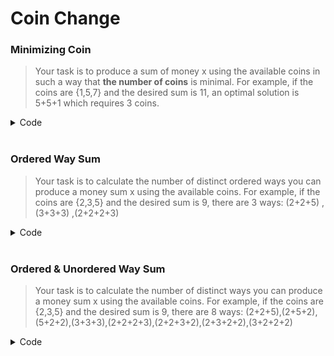 # Coin Change

### Minimizing Coin

>Your task is to produce a sum of money x using the available coins in such a way that **the number of coins** is minimal.
>For example, if the coins are {1,5,7} and the desired sum is 11, an optimal solution is 5+5+1 which requires 3 coins.

<details>
<summary>Code</summary>
<ul>
  
```c++
int n,sum;cin>>n>>sum;
vector<int> vec(n);
for(int &i:vec)cin>>i;
vector<int> dp(sum+1,1e9);
dp[0]=0;
for(int i=1;i<=sum;++i){
    for(int j:vec){
        if(i-j>=0){
            dp[i]=min(dp[i],1+dp[i-j]);
        }
    }
}
cout<<(dp[sum]==1e9?-1:dp[sum])<<'\n';
```
</ul>
</details>
<br/>
  
### Ordered Way Sum

>Your task is to calculate the number of distinct ordered ways you can produce a money sum x using the available coins.
>For example, if the coins are {2,3,5} and the desired sum is 9, there are 3 ways: (2+2+5) ,(3+3+3) ,(2+2+2+3)

<details>
<summary>Code</summary>
<ul>
  
```c++
int n,sum;cin>>n>>sum;
vector<int> vec(n);
for(int &i:vec)cin>>i;
vector<int> dp(sum+1);
dp[0]=1;
for(auto j:vec){
    for(int i=1;i<=sum;++i){
        if(i-j>=0)dp[i]=(dp[i]+dp[i-j])%mod;
    }
}
cout<<dp[sum]<<'\n';  
```
</ul>
</details>
<br/>

### Ordered & Unordered Way Sum

>Your task is to calculate the number of distinct ways you can produce a money sum x using the available coins.
>For example, if the coins are {2,3,5} and the desired sum is 9, there are 8 ways:
>(2+2+5),(2+5+2),(5+2+2),(3+3+3),(2+2+2+3),(2+2+3+2),(2+3+2+2),(3+2+2+2)

<details>
<summary>Code</summary>
<ul>
  
```c++
int n,sum;cin>>n>>sum;
vector<int> vec(n);
for(int &i:vec)cin>>i;
vector<int> dp(sum+1);
dp[0]=1;
for(int i=1;i<=sum;++i){
    for(auto j:vec){       
        if(i-j>=0)dp[i]=(dp[i]+dp[i-j])%mod;
    }
}
cout<<dp[sum]<<'\n'; 
```
</ul>
</details>
<br/>

